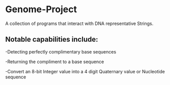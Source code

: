# Genome-Project
A collection of programs that interact with DNA representative Strings.

## Notable capabilities include:

-Detecting perfectly complimentary base sequences

-Returning the compliment to a base sequence

-Convert an 8-bit Integer value into a 4 digit Quaternary value or Nucleotide sequence
